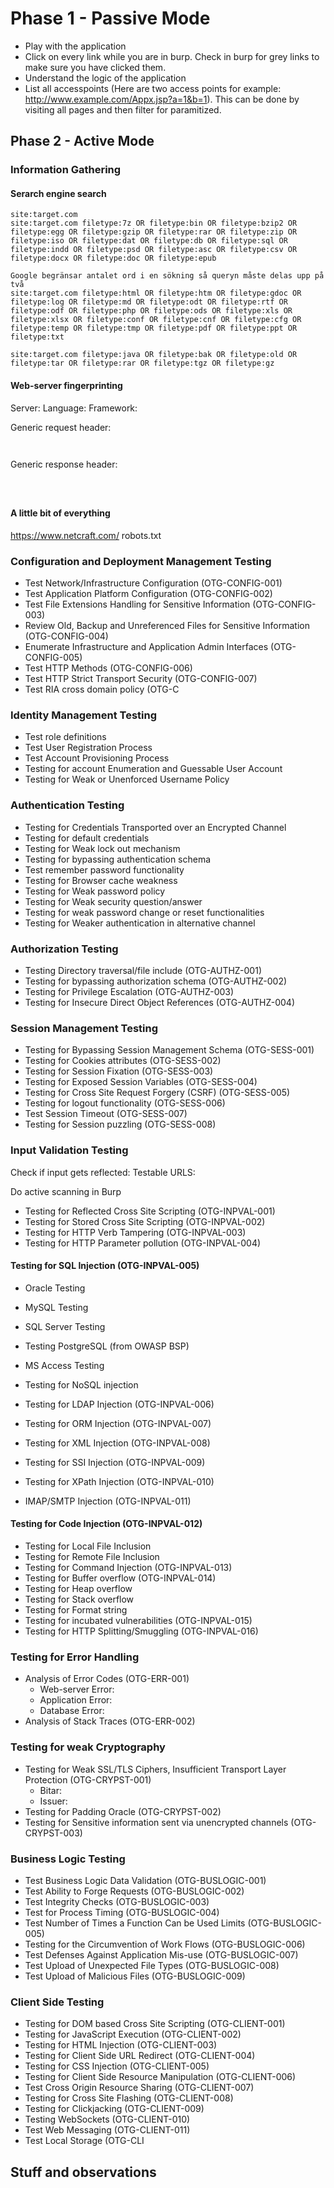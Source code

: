 


# Phase 1 - Passive Mode


- Play with the application
- Click on every link while you are in burp. Check in burp for grey links to make sure you have clicked them.
- Understand the logic of the application
- List all accesspoints (Here are two access points for example: http://www.example.com/Appx.jsp?a=1&b=1). This can be done by visiting all pages and then filter for paramitized.

## Phase 2 - Active Mode


### Information Gathering

#### Serarch engine search

```
site:target.com
site:target.com filetype:7z OR filetype:bin OR filetype:bzip2 OR filetype:egg OR filetype:gzip OR filetype:rar OR filetype:zip OR filetype:iso OR filetype:dat OR filetype:db OR filetype:sql OR filetype:indd OR filetype:psd OR filetype:asc OR filetype:csv OR filetype:docx OR filetype:doc OR filetype:epub

Google begränsar antalet ord i en sökning så queryn måste delas upp på två
site:target.com filetype:html OR filetype:htm OR filetype:gdoc OR filetype:log OR filetype:md OR filetype:odt OR filetype:rtf OR filetype:odf OR filetype:php OR filetype:ods OR filetype:xls OR filetype:xlsx OR filetype:conf OR filetype:cnf OR filetype:cfg OR filetype:temp OR filetype:tmp OR filetype:pdf OR filetype:ppt OR filetype:txt

site:target.com filetype:java OR filetype:bak OR filetype:old OR filetype:tar OR filetype:rar OR filetype:tgz OR filetype:gz 
```


#### Web-server fingerprinting

Server:
Language:
Framework:

Generic request header:

```


```

Generic response header:

```



```


#### A little bit of everything
https://www.netcraft.com/
robots.txt


### Configuration and Deployment Management Testing

- Test Network/Infrastructure Configuration (OTG-CONFIG-001)
- Test Application Platform Configuration (OTG-CONFIG-002)
- Test File Extensions Handling for Sensitive Information (OTG-CONFIG-003)
- Review Old, Backup and Unreferenced Files for Sensitive Information (OTG-CONFIG-004)
- Enumerate Infrastructure and Application Admin Interfaces (OTG-CONFIG-005)
- Test HTTP Methods (OTG-CONFIG-006)
- Test HTTP Strict Transport Security (OTG-CONFIG-007)
- Test RIA cross domain policy (OTG-C

### Identity Management Testing

- Test role definitions
- Test User Registration Process
- Test Account Provisioning Process
- Testing for account Enumeration and Guessable User Account
- Testing for Weak or Unenforced Username Policy

### Authentication Testing

- Testing for Credentials Transported over an Encrypted Channel
- Testing for default credentials
- Testing for Weak lock out mechanism
- Testing for bypassing authentication schema
- Test remember password functionality
- Testing for Browser cache weakness
- Testing for Weak password policy
- Testing for Weak security question/answer
- Testing for weak password change or reset functionalities
- Testing for Weaker authentication in alternative channel
 
### Authorization Testing

- Testing Directory traversal/file include (OTG-AUTHZ-001)
- Testing for bypassing authorization schema (OTG-AUTHZ-002)
- Testing for Privilege Escalation (OTG-AUTHZ-003)
- Testing for Insecure Direct Object References (OTG-AUTHZ-004)
 

### Session Management Testing

- Testing for Bypassing Session Management Schema (OTG-SESS-001)
- Testing for Cookies attributes (OTG-SESS-002)
- Testing for Session Fixation (OTG-SESS-003)
- Testing for Exposed Session Variables (OTG-SESS-004)
- Testing for Cross Site Request Forgery (CSRF) (OTG-SESS-005)
- Testing for logout functionality (OTG-SESS-006)
- Test Session Timeout (OTG-SESS-007)
- Testing for Session puzzling (OTG-SESS-008)
 
### Input Validation Testing
Check if input gets reflected:
Testable URLS:


Do active scanning in Burp


- Testing for Reflected Cross Site Scripting (OTG-INPVAL-001)
- Testing for Stored Cross Site Scripting (OTG-INPVAL-002)
- Testing for HTTP Verb Tampering (OTG-INPVAL-003)
- Testing for HTTP Parameter pollution (OTG-INPVAL-004)

#### Testing for SQL Injection (OTG-INPVAL-005)

- Oracle Testing
- MySQL Testing
- SQL Server Testing
- Testing PostgreSQL (from OWASP BSP)
- MS Access Testing
 
- Testing for NoSQL injection
- Testing for LDAP Injection (OTG-INPVAL-006)
- Testing for ORM Injection (OTG-INPVAL-007)
- Testing for XML Injection (OTG-INPVAL-008)
- Testing for SSI Injection (OTG-INPVAL-009)
- Testing for XPath Injection (OTG-INPVAL-010)
- IMAP/SMTP Injection (OTG-INPVAL-011)


#### Testing for Code Injection (OTG-INPVAL-012)

- Testing for Local File Inclusion
- Testing for Remote File Inclusion
- Testing for Command Injection (OTG-INPVAL-013)
- Testing for Buffer overflow (OTG-INPVAL-014)
- Testing for Heap overflow
- Testing for Stack overflow
- Testing for Format string
- Testing for incubated vulnerabilities (OTG-INPVAL-015)
- Testing for HTTP Splitting/Smuggling (OTG-INPVAL-016)

### Testing for Error Handling

- Analysis of Error Codes (OTG-ERR-001)
	- Web-server Error:
	- Application Error:
	- Database Error: 
- Analysis of Stack Traces (OTG-ERR-002)

### Testing for weak Cryptography

- Testing for Weak SSL/TLS Ciphers, Insufficient Transport Layer Protection (OTG-CRYPST-001)
	- Bitar:
	- Issuer:
- Testing for Padding Oracle (OTG-CRYPST-002)
- Testing for Sensitive information sent via unencrypted channels (OTG-CRYPST-003)


### Business Logic Testing

- Test Business Logic Data Validation (OTG-BUSLOGIC-001)
- Test Ability to Forge Requests (OTG-BUSLOGIC-002)
- Test Integrity Checks (OTG-BUSLOGIC-003)
- Test for Process Timing (OTG-BUSLOGIC-004)
- Test Number of Times a Function Can be Used Limits (OTG-BUSLOGIC-005)
- Testing for the Circumvention of Work Flows (OTG-BUSLOGIC-006)
- Test Defenses Against Application Mis-use (OTG-BUSLOGIC-007)
- Test Upload of Unexpected File Types (OTG-BUSLOGIC-008)
- Test Upload of Malicious Files (OTG-BUSLOGIC-009)


### Client Side Testing

- Testing for DOM based Cross Site Scripting (OTG-CLIENT-001)
- Testing for JavaScript Execution (OTG-CLIENT-002)
- Testing for HTML Injection (OTG-CLIENT-003)
- Testing for Client Side URL Redirect (OTG-CLIENT-004)
- Testing for CSS Injection (OTG-CLIENT-005)
- Testing for Client Side Resource Manipulation (OTG-CLIENT-006)
- Test Cross Origin Resource Sharing (OTG-CLIENT-007)
- Testing for Cross Site Flashing (OTG-CLIENT-008)
- Testing for Clickjacking (OTG-CLIENT-009)
- Testing WebSockets (OTG-CLIENT-010)
- Test Web Messaging (OTG-CLIENT-011)
- Test Local Storage (OTG-CLI


## Stuff and observations
